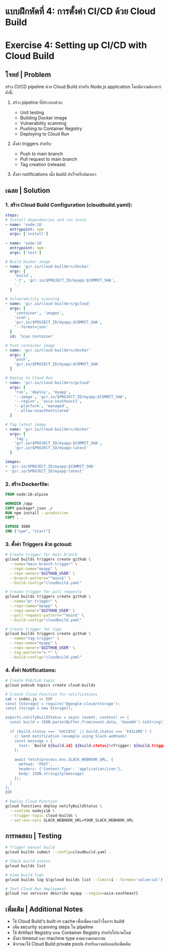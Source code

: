 # แบบฝึกหัดที่ 4: การตั้งค่า CI/CD ด้วย Cloud Build
# Exercise 4: Setting up CI/CD with Cloud Build

## โจทย์ | Problem
สร้าง CI/CD pipeline ด้วย Cloud Build สำหรับ Node.js application โดยมีความต้องการดังนี้:

1. สร้าง pipeline ที่ประกอบด้วย:
   - Unit testing
   - Building Docker image
   - Vulnerability scanning
   - Pushing to Container Registry
   - Deploying to Cloud Run

2. ตั้งค่า triggers สำหรับ:
   - Push to main branch
   - Pull request to main branch
   - Tag creation (release)

3. ตั้งค่า notifications เมื่อ build สำเร็จหรือล้มเหลว

## เฉลย | Solution

### 1. สร้าง Cloud Build Configuration (cloudbuild.yaml):
```yaml
steps:
# Install dependencies and run tests
- name: 'node:16'
  entrypoint: npm
  args: ['install']
  
- name: 'node:16'
  entrypoint: npm
  args: ['test']

# Build Docker image
- name: 'gcr.io/cloud-builders/docker'
  args: [
    'build',
    '-t', 'gcr.io/$PROJECT_ID/myapp:$COMMIT_SHA',
    '.'
  ]

# Vulnerability scanning
- name: 'gcr.io/cloud-builders/gcloud'
  args: [
    'container', 'images',
    'scan',
    'gcr.io/$PROJECT_ID/myapp:$COMMIT_SHA',
    '--format=json'
  ]
  id: 'Scan Container'

# Push container image
- name: 'gcr.io/cloud-builders/docker'
  args: [
    'push',
    'gcr.io/$PROJECT_ID/myapp:$COMMIT_SHA'
  ]

# Deploy to Cloud Run
- name: 'gcr.io/cloud-builders/gcloud'
  args: [
    'run', 'deploy', 'myapp',
    '--image', 'gcr.io/$PROJECT_ID/myapp:$COMMIT_SHA',
    '--region', 'asia-southeast1',
    '--platform', 'managed',
    '--allow-unauthenticated'
  ]

# Tag latest image
- name: 'gcr.io/cloud-builders/docker'
  args: [
    'tag',
    'gcr.io/$PROJECT_ID/myapp:$COMMIT_SHA',
    'gcr.io/$PROJECT_ID/myapp:latest'
  ]

images:
- 'gcr.io/$PROJECT_ID/myapp:$COMMIT_SHA'
- 'gcr.io/$PROJECT_ID/myapp:latest'
```

### 2. สร้าง Dockerfile:
```dockerfile
FROM node:16-alpine

WORKDIR /app
COPY package*.json ./
RUN npm install --production
COPY . .

EXPOSE 3000
CMD ["npm", "start"]
```

### 3. ตั้งค่า Triggers ด้วย gcloud:
```bash
# Create trigger for main branch
gcloud builds triggers create github \
  --name="main-branch-trigger" \
  --repo-name="myapp" \
  --repo-owner="$GITHUB_USER" \
  --branch-pattern="^main$" \
  --build-config="cloudbuild.yaml"

# Create trigger for pull requests
gcloud builds triggers create github \
  --name="pr-trigger" \
  --repo-name="myapp" \
  --repo-owner="$GITHUB_USER" \
  --pull-request-pattern="^main$" \
  --build-config="cloudbuild.yaml"

# Create trigger for tags
gcloud builds triggers create github \
  --name="tag-trigger" \
  --repo-name="myapp" \
  --repo-owner="$GITHUB_USER" \
  --tag-pattern="v.*" \
  --build-config="cloudbuild.yaml"
```

### 4. ตั้งค่า Notifications:
```bash
# Create Pub/Sub topic
gcloud pubsub topics create cloud-builds

# Create Cloud Function for notifications
cat > index.js << EOF
const {Storage} = require('@google-cloud/storage');
const storage = new Storage();

exports.notifyBuildStatus = async (event, context) => {
  const build = JSON.parse(Buffer.from(event.data, 'base64').toString());
  
  if (build.status === 'SUCCESS' || build.status === 'FAILURE') {
    // Send notification (example using Slack webhook)
    const message = {
      text: `Build ${build.id} ${build.status}\nTrigger: ${build.trigger.name}\nRepo: ${build.source.repoSource.repoName}`
    };
    
    await fetch(process.env.SLACK_WEBHOOK_URL, {
      method: 'POST',
      headers: {'Content-Type': 'application/json'},
      body: JSON.stringify(message)
    });
  }
};
EOF

# Deploy Cloud Function
gcloud functions deploy notifyBuildStatus \
  --runtime nodejs16 \
  --trigger-topic cloud-builds \
  --set-env-vars SLACK_WEBHOOK_URL=YOUR_SLACK_WEBHOOK_URL
```

## การทดสอบ | Testing
```bash
# Trigger manual build
gcloud builds submit --config=cloudbuild.yaml .

# Check build status
gcloud builds list

# View build logs
gcloud builds log $(gcloud builds list --limit=1 --format='value(id)')

# Test Cloud Run deployment
gcloud run services describe myapp --region=asia-southeast1
```

## เพิ่มเติม | Additional Notes
- ใช้ Cloud Build's built-in cache เพื่อเพิ่มความเร็วในการ build
- เพิ่ม security scanning steps ใน pipeline
- ใช้ Artifact Registry แทน Container Registry สำหรับโปรเจคใหม่
- ตั้งค่า timeout และ machine type ตามความเหมาะสม
- พิจารณาใช้ Cloud Build private pools สำหรับความปลอดภัยเพิ่มเติม
